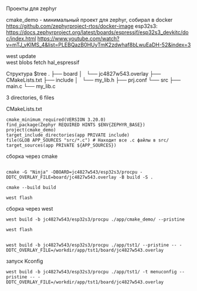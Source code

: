 Проекты для zephyr


cmake_demo - минимальный проект для zephyr, собирал в docker https://github.com/zephyrproject-rtos/docker-image
esp32s3: https://docs.zephyrproject.org/latest/boards/espressif/esp32s3_devkitc/doc/index.html
https://www.youtube.com/watch?v=mTJ_vKlMS_4&list=PLEBQazB0HUyTmK2zdwhaf8bLwuEaDH-52&index=3 


west update  
west blobs fetch hal_espressif

Структура 
$tree
.
├── board
│   └── jc4827w543.overlay
├── CMakeLists.txt
├── include
│   └── my_lib.h
├── prj.conf
└── src
    ├── main.c
    └── my_lib.c

3 directories, 6 files

CMakeLists.txt 
```
cmake_minimum_required(VERSION 3.20.0)
find_package(Zephyr REQUIRED HINTS $ENV{ZEPHYR_BASE})
project(cmake_demo)
target_include_directories(app PRIVATE include)
file(GLOB APP_SOURCES "src/*.c") # Находит все .c файлы в src/
target_sources(app PRIVATE ${APP_SOURCES})
```

сборка через cmake
```

cmake -G "Ninja" -DBOARD=jc4827w543/esp32s3/procpu -DDTC_OVERLAY_FILE=board/jc4827w543.overlay -B build -S .

cmake --build build 

west flash 
```
сборка через west 
```
west build -b jc4827w543/esp32s3/procpu ./app/cmake_demo/ --pristine

west flash 


west build -b jc4827w543/esp32s3/procpu ./app/tst1/ --pristine -- -DDTC_OVERLAY_FILE=/workdir/app/tst1/board/jc4827w543.overlay 

```
запуск Kconfig
```
west build -b jc4827w543/esp32s3/procpu ./app/tst1/ -t menuconfig --pristine -- -DDTC_OVERLAY_FILE=/workdir/app/tst1/board/jc4827w543.overlay 
```
